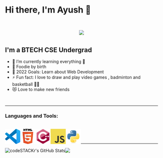 # Hi there, I'm Ayush  👋 
<h1 align="center">
<img src="https://media4.giphy.com/media/dyjrpqaUVqCELGuQVr/giphy.gif?cid=ecf05e47p5ib0n1l3u5o9wt7acf5iwmcsl1mhw1v3fdcbwfm&rid=giphy.gif&ct=g" height="300px">


## I'm a BTECH CSE Undergrad
- 🌱 I’m currently learning everything 🤣
- 🍔 Foodie by birth
- 🥅 2022 Goals: Learn about Web Development
- ⚡ Fun fact: I love to draw and play video games , badminton and basketball 🏀🏸
- 😻 Love to make new friends

<br />

---

### Languages and Tools:
<br/>
  
<img align="left" alt="Visual Studio Code" width="50px" src="https://raw.githubusercontent.com/github/explore/80688e429a7d4ef2fca1e82350fe8e3517d3494d/topics/visual-studio-code/visual-studio-code.png" />
<img align="left" alt="HTML5" width="50px" src="https://raw.githubusercontent.com/github/explore/80688e429a7d4ef2fca1e82350fe8e3517d3494d/topics/html/html.png" />
<img align="left" alt="C++" width="50px" src="https://github.com/devicons/devicon/blob/master/icons/cplusplus/cplusplus-original.svg" />
<img align="left" alt="JavaScript" width="50px" src="https://raw.githubusercontent.com/github/explore/80688e429a7d4ef2fca1e82350fe8e3517d3494d/topics/javascript/javascript.png" />
<img align="left" alt="Python" width="50px" src="https://github.com/devicons/devicon/blob/master/icons/python/python-original.svg" />
<br/>
<br />

---

  <img align="left" alt="codeSTACKr's GitHub Stats" src="https://github-readme-stats.vercel.app/api?username=ayush2409&show_icons=true&hide_border=false&title_color=ff652f&icon_color=FFE400&bg_color=09131B&text_color=ffffff&border_color=0c1a25" />
  

  
  ![](https://komarev.com/ghpvc/?username=your-github-ayush2409)



